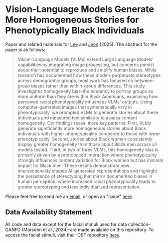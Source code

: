 # Vision-Language Models Generate More Homogeneous Stories for Phenotypically Black Individuals

Paper and related materials for [Lee](https://lee-messi.github.io/) and [Jeon](https://sds.wustl.edu/people/soyeon-jeon) (2025). The abstract for the paper is as follows:

> Vision-Language Models (VLMs) extend Large Language Models' capabilities by integrating image processing, but concerns persist about their potential to reproduce and amplify human biases. While research has documented how these models perpetuate stereotypes across demographic groups, most work has focused on between-group biases rather than within-group differences. This study investigates homogeneity bias-the tendency to portray groups as more uniform than they are-within Black Americans, examining how perceived racial phenotypicality influences VLMs' outputs. Using computer-generated images that systematically vary in phenotypicality, we prompted VLMs to generate stories about these individuals and measured text similarity to assess content homogeneity. Our findings reveal three key patterns: First, VLMs generate significantly more homogeneous stories about Black individuals with higher phenotypicality compared to those with lower phenotypicality. Second, stories about Black women consistently display greater homogeneity than those about Black men across all models tested. Third, in two of three VLMs, this homogeneity bias is primarily driven by a pronounced interaction where phenotypicality strongly influences content variation for Black women but has minimal impact for Black men. These results demonstrate how intersectionality shapes AI-generated representations and highlight the persistence of stereotyping that mirror documented biases in human perception, where increased racial phenotypicality leads to greater stereotyping and less individualized representation. 

Please feel free to send me an [email](mailto:hojunlee@wustl.edu), or open an "Issue" [here](https://github.com/lee-messi/Phenotypicality-Bias/issues). 

## Data Availability Statement

All code and data except for the facial stimuli used for data collection–GANFD (Marsden et al., 2024)–are made available on this repository. To access the facial stimuli, visit their OSF repository [here](https://osf.io/7auyw/).

